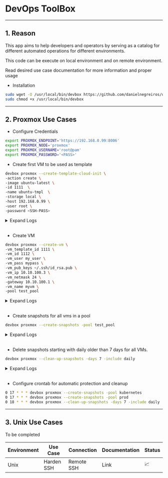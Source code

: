 <h1>DevOps ToolBox</h3>

___

## 1. Reason

This app aims to help developers and operators by serving as a catalog for different automated operations for different environments.

This code can be execute on local environment and on remote environment.

Read desired use case documentation for more information and proper usage

- Installation

```bash
sudo wget -O /usr/local/bin/devbox https://github.com/danielnegreiros/devbox/releases/download/v0.1.0/devbox
sudo chmod +x /usr/local/bin/devbox
```

___


## 2. Proxmox Use Cases



- Configure Credentials 

```bash
export PROXMOX_ENDPOINT='https://192.168.0.99:8006'
export PROXMOX_NODE='proxmox'
export PROXMOX_USERNAME='root@pam'
export PROXMOX_PASSWORD='<PASS>'
```


- Create first VM to be used as template

```bash
devbox proxmox --create-template-cloud-init \
-action create \
-image ubuntu-latest \
-id 1111  \
-name ubuntu-tmpl  \
-storage local \
-host 192.168.0.99 \
-user root \
-password <SSH-PASS>
```

<details> <summary>Expand Logs</summary>  

```bash
2024/04/04 23:26:37 Starting command: mkdir -pv /tmp/cloudinit
2024/04/04 23:26:37 Starting command: wget -P /tmp/cloudinit/ https://cloud-images.ubuntu.com/jammy/current/jammy-server-cloudimg-amd64.img
2024/04/04 23:27:23 Starting command: qm stop 1111
2024/04/04 23:27:23 Starting command: qm destroy 1111
2024/04/04 23:27:24 Starting command: qm create 1111 --memory 2048 --net0 virtio,bridge=vmbr0 --scsihw virtio-scsi-pci
2024/04/04 23:27:25 Starting command: qm set 1111 --scsi0 local:0,import-from=/tmp/cloudinit/jammy-server-cloudimg-amd64.img
2024/04/04 23:27:27 Starting command: qm set 1111 --ide2 local:cloudinit
2024/04/04 23:27:28 Starting command: qm set 1111 --boot order=scsi0
2024/04/04 23:27:29 Starting command: qm set 1111 --name ubuntu-tmpl
2024/04/04 23:27:29 Starting command: qm template 1111
``` 
</details>
<br />

- Create VM

```bash
devbox proxmox --create-vm \
-vm_template_id 1111 \
-vm_id 1112 \
-vm_user my_user \
-vm_pass mypass \
-vm_pub_keys ~/.ssh/id_rsa.pub \
-vm_ip 10.10.100.3 \
-vm_netmask 24 \
-gateway 10.10.100.1 \
-vm_name myvm \
-pool test_pool
```

<details> <summary>Expand Logs</summary>  

```bash
2024/04/04 23:27:54 POST /api2/json/access/ticket 200
2024/04/04 23:27:54 GET /api2/json/pools 200
2024/04/04 23:27:54 POST /api2/json/nodes/proxmox/qemu/1111/clone 200
2024/04/04 23:27:54 PUT /api2/json/nodes/proxmox/qemu/1112/config 200
2024/04/04 23:27:54 POST /api2/json/nodes/proxmox/qemu/1112/status/start 200
``` 
</details>
<br />

- Create snapshots for all vms in a pool

```bash
devbox proxmox --create-snapshots -pool test_pool
```

<details> <summary>Expand Logs</summary>  

```bash
2024/04/04 23:28:51 POST /api2/json/access/ticket 200
2024/04/04 23:28:51 GET /api2/json/pools/test_pool 200
2024/04/04 23:28:51 POST /api2/json/nodes/proxmox/qemu/1112/snapshot 200
``` 
</details>
<br />

- Delete snapshots starting with daily older than 7 days for all VMs.

```bash
devbox proxmox --clean-up-snapshots -days 7 -include daily
```

<details> <summary>Expand Logs</summary>  

```bash
2024/04/04 23:30:27 POST /api2/json/access/ticket 200
2024/04/04 23:30:27 GET /api2/json/nodes/proxmox/qemu 200
2024/04/04 23:30:27 GET /api2/json/nodes/proxmox/qemu/1111/snapshot 200
2024/04/04 23:30:27 DELETE /api2/json/nodes/proxmox/qemu/1112/snapshot/daily_2024-04-04__23_28_51 200
``` 
</details>
<br />


- Configure crontab for automatic protection and cleanup

```bash
0 17 * * * devbox proxmox --create-snapshots -pool kubernetes
0 17 * * * devbox proxmox --create-snapshots -pool prod
0 18 * * * devbox proxmox --clean-up-snapshots -days 7 -include daily
```


___

## 3. Unix Use Cases

To be completed

| Environment | Use Case                    | Connection       | Documentation | Status                       |
|-------------|-----------------------------|------------------|---------------|------------------------------|
| Unix        | Harden SSH                  | Remote SSH       | Link          | :chart_with_upwards_trend:   |

